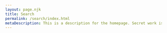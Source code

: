```yaml
---
layout: page.njk
title: Search
permalink: /search/index.html
metaDescription: This is a description for the homepage. Secret work is yoyo
---
```

